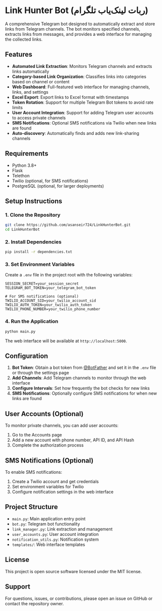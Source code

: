 # Link Hunter Bot (ربات لینک‌یاب تلگرام)

A comprehensive Telegram bot designed to automatically extract and store links from Telegram channels. The bot monitors specified channels, extracts links from messages, and provides a web interface for managing the collected links.

## Features

- **Automated Link Extraction**: Monitors Telegram channels and extracts links automatically
- **Category-based Link Organization**: Classifies links into categories based on channel or content
- **Web Dashboard**: Full-featured web interface for managing channels, links, and settings
- **Excel Export**: Export links to Excel format with timestamps
- **Token Rotation**: Support for multiple Telegram Bot tokens to avoid rate limits
- **User Account Integration**: Support for adding Telegram user accounts to access private channels
- **SMS Notifications**: Optional SMS notifications via Twilio when new links are found
- **Auto-discovery**: Automatically finds and adds new link-sharing channels

## Requirements

- Python 3.8+
- Flask
- Telethon
- Twilio (optional, for SMS notifications)
- PostgreSQL (optional, for larger deployments)

## Setup Instructions

### 1. Clone the Repository

```bash
git clone https://github.com/asanseir724/LinkHunterBot.git
cd LinkHunterBot
```

### 2. Install Dependencies

```bash
pip install -r dependencies.txt
```

### 3. Set Environment Variables

Create a `.env` file in the project root with the following variables:

```
SESSION_SECRET=your_session_secret
TELEGRAM_BOT_TOKEN=your_telegram_bot_token

# For SMS notifications (optional)
TWILIO_ACCOUNT_SID=your_twilio_account_sid
TWILIO_AUTH_TOKEN=your_twilio_auth_token
TWILIO_PHONE_NUMBER=your_twilio_phone_number
```

### 4. Run the Application

```bash
python main.py
```

The web interface will be available at `http://localhost:5000`.

## Configuration

1. **Bot Token**: Obtain a bot token from [@BotFather](https://t.me/BotFather) and set it in the `.env` file or through the settings page
2. **Add Channels**: Add Telegram channels to monitor through the web interface
3. **Configure Intervals**: Set how frequently the bot checks for new links
4. **SMS Notifications**: Optionally configure SMS notifications for when new links are found

## User Accounts (Optional)

To monitor private channels, you can add user accounts:

1. Go to the Accounts page
2. Add a new account with phone number, API ID, and API Hash
3. Complete the authorization process

## SMS Notifications (Optional)

To enable SMS notifications:

1. Create a Twilio account and get credentials
2. Set environment variables for Twilio
3. Configure notification settings in the web interface

## Project Structure

- `main.py`: Main application entry point
- `bot.py`: Telegram bot functionality
- `link_manager.py`: Link extraction and management
- `user_accounts.py`: User account integration
- `notification_utils.py`: Notification system
- `templates/`: Web interface templates

## License

This project is open source software licensed under the MIT license.

## Support

For questions, issues, or contributions, please open an issue on GitHub or contact the repository owner.